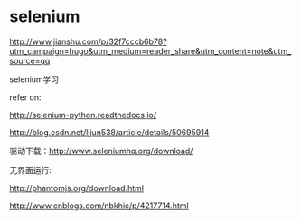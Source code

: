 # selenium

http://www.jianshu.com/p/32f7cccb6b78?utm_campaign=hugo&utm_medium=reader_share&utm_content=note&utm_source=qq

selenium学习

refer on:

http://selenium-python.readthedocs.io/ 

http://blog.csdn.net/lijun538/article/details/50695914

驱动下载：http://www.seleniumhq.org/download/

无界面运行:

http://phantomjs.org/download.html

http://www.cnblogs.com/nbkhic/p/4217714.html
